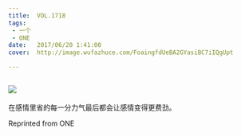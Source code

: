 ```yaml
---
title:	VOL.1718
tags:
 - 一个
 - ONE
date:	2017/06/20 1:41:00
cover:	http://image.wufazhuce.com/FoaingfdUeBA2GYasiBC7iIQgUpt

---
```

![](http://image.wufazhuce.com/FoaingfdUeBA2GYasiBC7iIQgUpt)
---

在感情里省的每一分力气最后都会让感情变得更费劲。
 
Reprinted from ONE

